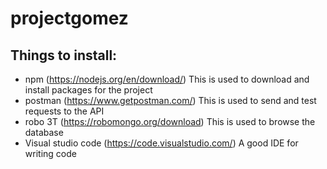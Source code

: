 # projectgomez

## Things to install:
* npm (https://nodejs.org/en/download/) This is used to download and install packages for the project
* postman (https://www.getpostman.com/) This is used to send and test requests to the API
* robo 3T (https://robomongo.org/download) This is used to browse the database
* Visual studio code (https://code.visualstudio.com/) A good IDE for writing code